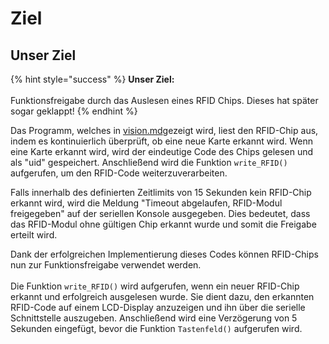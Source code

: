# Ziel

## Unser Ziel

{% hint style="success" %}
**Unser Ziel:**\
\
Funktionsfreigabe durch das Auslesen eines RFID Chips. Dieses hat später sogar geklappt!
{% endhint %}

Das Programm, welches in [vision.md](vision.md "mention")gezeigt wird, liest den RFID-Chip aus, indem es kontinuierlich überprüft, ob eine neue Karte erkannt wird. Wenn eine Karte erkannt wird, wird der eindeutige Code des Chips gelesen und als "uid" gespeichert. Anschließend wird die Funktion `write_RFID()` aufgerufen, um den RFID-Code weiterzuverarbeiten.

Falls innerhalb des definierten Zeitlimits von 15 Sekunden kein RFID-Chip erkannt wird, wird die Meldung "Timeout abgelaufen, RFID-Modul freigegeben" auf der seriellen Konsole ausgegeben. Dies bedeutet, dass das RFID-Modul ohne gültigen Chip erkannt wurde und somit die Freigabe erteilt wird.

Dank der erfolgreichen Implementierung dieses Codes können RFID-Chips nun zur Funktionsfreigabe verwendet werden.\
\
Die Funktion `write_RFID()` wird aufgerufen, wenn ein neuer RFID-Chip erkannt und erfolgreich ausgelesen wurde. Sie dient dazu, den erkannten RFID-Code auf einem LCD-Display anzuzeigen und ihn über die serielle Schnittstelle auszugeben. Anschließend wird eine Verzögerung von 5 Sekunden eingefügt, bevor die Funktion `Tastenfeld()` aufgerufen wird.
